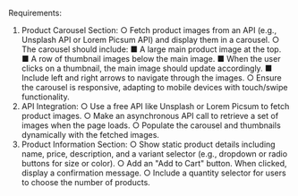 Requirements:
1. Product Carousel Section:
    ○ Fetch product images from an API (e.g., Unsplash API or Lorem Picsum API)
    and display them in a carousel.
    ○ The carousel should include:
          ■ A large main product image at the top.
          ■ A row of thumbnail images below the main image.
          ■ When the user clicks on a thumbnail, the main image should update
          accordingly.
          ■ Include left and right arrows to navigate through the images.
    ○ Ensure the carousel is responsive, adapting to mobile devices with touch/swipe
    functionality.
2. API Integration:
    ○ Use a free API like Unsplash or Lorem Picsum to fetch product images.
    ○ Make an asynchronous API call to retrieve a set of images when the page
    loads.
    ○ Populate the carousel and thumbnails dynamically with the fetched images.
3. Product Information Section:
    ○ Show static product details including name, price, description, and a variant
    selector (e.g., dropdown or radio buttons for size or color).
    ○ Add an "Add to Cart" button. When clicked, display a confirmation message.
    ○ Include a quantity selector for users to choose the number of products.
